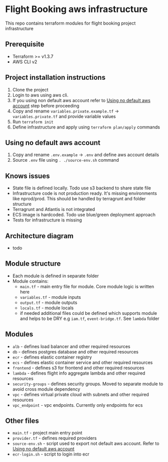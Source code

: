 # Flight Booking aws infrastructure

This repo contains terraform modules for flight booking project infrastructure

## Prerequisite

- Terraform >= v1.3.7
- AWS CLI v2

## Project installation instructions

1. Clone the project
1. Login to aws using aws cli.
1. If you using non default aws account refer to [Using no default aws account](#using-no-default-aws-account) step before proceeding
1. Copy and rename `variables.private.example.tf` -> `variables.private.tf` and provide variable values
1. Run `terraform init`
1. Define infrastructure and apply using `terraform plan/apply` commands

## Using no default aws account
1. Copy and rename `.env.example` -> `.env` and define aws account details
1. Source `.env` file using `. ./source-env.sh` command

## Knows issues

- State file is defined locally. Todo use s3 backend to share state file
- Infrastructure code is not production ready. It's missing environments like nprod/prod. This should be handled by terragrunt and folder structure
- Terragrunt and Atlantis is not integrated
- ECS image is hardcoded. Todo use blue/green deployment approach
- Tests for infrastructure is missing

## Architecture diagram
- todo

## Module structure

- Each module is defined in separate folder
- Module contains:
  - `main.tf` - main entry file for module. Core module logic is written here
  - `variables.tf` - module inputs
  - `output.tf` - module outputs
  - `locals.tf` - module locals
  - if needed additional files could be defined which supports module and helps to be DRY e.g `iam.tf`, `event-bridge.tf`. See `lambda` folder

## Modules
- `alb` - defines load balancer and other required resources
- `db` - defines postgres database and other required resources
- `ecr` - defines elastic container registry
- `ecs` - defines elastic container service and other required resources
- `frontend` - defines s3 for frontend and other required resources
- `lambda` - defines flight info aggregate lambda and other required resources
- `security-groups` - defines security groups. Moved to separate module to avoid cross module dependency
- `vpc` - defines virtual private cloud with subnets and other required resources
- `vpc_endpoint` - vpc endpoints. Currently only endpoints for ecs

## Other files
- `main.tf` - project main entry point
- `provider.tf` - defines required providers
- `source-env.sh` - script used to export not default aws account. Refer to [Using no default aws account](#using-no-default-aws-account)
- `ecr-login.sh` - script to login into ecr
